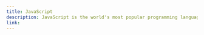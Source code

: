 ```yaml
---
title: JavaScript
description: JavaScript is the world's most popular programming language. JavaScript is the programming language of the Web. JavaScript is easy to learn.
link:
---
```

